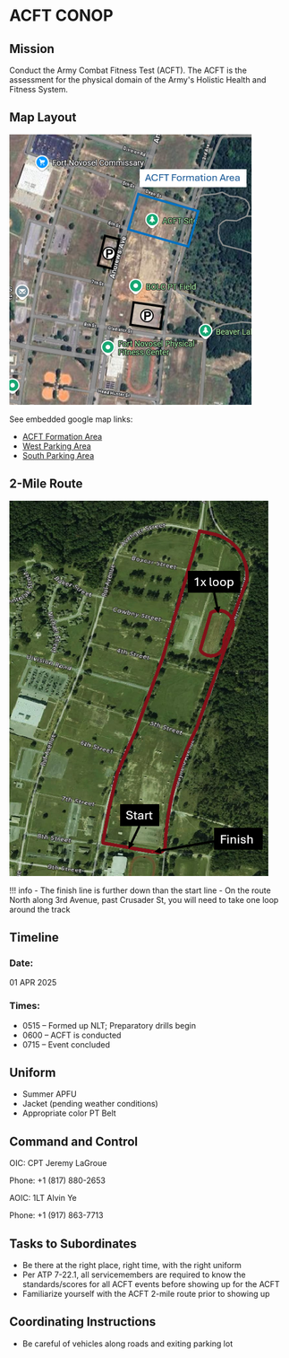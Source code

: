 # ACFT CONOP

## Mission

Conduct the Army Combat Fitness Test (ACFT). The ACFT is the assessment for the physical domain of the Army's Holistic Health and Fitness System. 

## Map Layout

![ACFT Layout](image.png)

See embedded google map links: 

- [ACFT Formation Area](https://maps.app.goo.gl/PB3U9sXooTPtaygX8)
- [West Parking Area](https://maps.app.goo.gl/tWqr6Q6jSKogmXV36)
- [South Parking Area](https://maps.app.goo.gl/AvRmwvuhShAFKyNG9)

## 2-Mile Route

![alt text](image-1.png)

!!! info
    - The finish line is further down than the start line
    - On the route North along 3rd Avenue, past Crusader St, you will need to take one loop around the track

## Timeline

### Date: 

01 APR 2025

### Times:

- 0515 – Formed up NLT; Preparatory drills begin
- 0600 – ACFT is conducted
- 0715 – Event concluded

## Uniform

- Summer APFU
- Jacket (pending weather conditions)
- Appropriate color PT Belt 

## Command and Control

OIC: CPT Jeremy LaGroue

Phone: +1 (817) 880-2653

AOIC: 1LT Alvin Ye

Phone: +1 (917) 863-7713

## Tasks to Subordinates

- Be there at the right place, right time, with the right uniform
- Per ATP 7-22.1, all servicemembers are required to know the standards/scores for all ACFT events before showing up for the ACFT
- Familiarize yourself with the ACFT 2-mile route prior to showing up

## Coordinating Instructions

- Be careful of vehicles along roads and exiting parking lot
